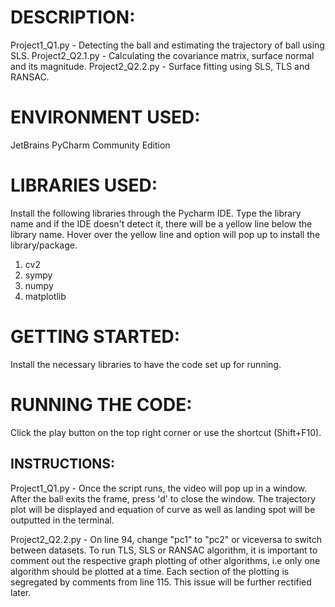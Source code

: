 # DESCRIPTION:
Project1_Q1.py - Detecting the ball and estimating the trajectory of ball using SLS.
Project2_Q2.1.py - Calculating the covariance matrix, surface normal and its magnitude.
Project2_Q2.2.py - Surface fitting using SLS, TLS and RANSAC.

# ENVIRONMENT USED:
JetBrains PyCharm Community Edition

# LIBRARIES USED:
Install the following libraries through the Pycharm IDE. Type the library name and if the IDE doesn't detect it, there will be a yellow line below the library name. Hover over the yellow line and option will pop up to install the library/package.

1. cv2
2. sympy
3. numpy
4. matplotlib


# GETTING STARTED:
Install the necessary libraries to have the code set up for running.


# RUNNING THE CODE:
Click the play button on the top right corner or use the shortcut (Shift+F10).

## INSTRUCTIONS:
Project1_Q1.py - Once the script runs, the video will pop up in a window. After the ball exits the frame, press 'd' to close the window. The trajectory plot will be displayed and equation of curve as well as landing spot will be outputted in the terminal.

Project2_Q2.2.py - On line 94, change "pc1" to "pc2" or viceversa to switch between datasets. To run TLS, SLS or RANSAC algorithm, it is important to comment out the respective graph plotting of other algorithms, i.e only one algorithm should be plotted at a time. Each section of the plotting is segregated by comments from line 115. This issue will be further rectified later. 







